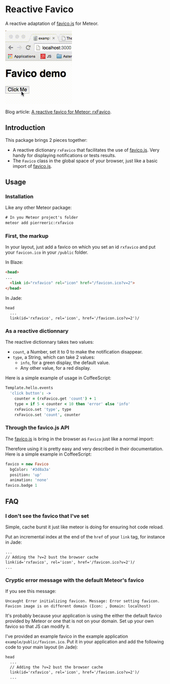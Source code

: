 # Reactive Favico
A reactive adaptation of [favico.js](http://lab.ejci.net/favico.js/) for Meteor.

![Favico with the default Meteor boilerplate](https://raw.githubusercontent.com/PEM--/rxfavico/master/asset/output.gif)

Blog article: [A reactive favico for Meteor: rxFavico](http://pem-musing.blogspot.fr/2014/11/a-reactive-favico-for-meteor.html).

## Introduction
This package brings 2 pieces together:
* A reactive dictionary `rxFavico` that facilitates the use of [favico.js](http://lab.ejci.net/favico.js/). Very handy for displaying notifications or tests results.
* The `Favico` class in the global space of your browser, just like a basic import of [favico.js](http://lab.ejci.net/favico.js/).

## Usage
### Installation
Like any other Meteor package:
```html
# In you Meteor project's folder
meteor add pierreeric:rxfavico
```

### First, the markup
In your layout, just add a favico on which you set an id `rxfavico` and put your `favicon.ico` in your `/public` folder.

In Blaze:
```html
<head>
...
  <link id="rxfavico" rel="icon" href="/favicon.ico?v=2">
</head>
```

In Jade:
```jade
head
  ...
  link(id='rxfavico', rel='icon', href='/favicon.ico?v=2')/
```

### As a reactive dictionnary
The reactive dictionnary takes two values:
* `count`, a Number, set it to 0 to make the notification disappear.
* `type`, a String, which can take 2 values:
  * `info`, for a green display, the default value.
  * Any other value, for a red display.

Here is a simple example of usage in CoffeeScript:
```coffee
Template.hello.events
  'click button': ->
    counter = (rxFavico.get 'count') + 1
    type = if 5 < counter < 10 then 'error' else 'info'
    rxFavico.set 'type', type
    rxFavico.set 'count', counter
```

### Through the favico.js API
The [favico.js](http://lab.ejci.net/favico.js/) is bring in the browser as `Favico` just like a normal import:

Therefore using it is pretty easy and very described in their documentation. Here is a simple example in CoffeeScript:
```coffee
favico = new Favico
  bgColor: '#3d8a3a'
  position: 'up'
  animation: 'none'
favico.badge 1
```

## FAQ
### I don't see the favico that I've set
Simple, cache burst it just like meteor is doing for ensuring hot code reload.

Put an incremental index at the end of the `href` of your `link` tag, for
instance in Jade:
```jade
...
// Adding the ?v=2 bust the browser cache
link(id='rxfavico', rel='icon', href='/favicon.ico?v=2')/
...
```

### Cryptic error message with the default Meteor's favico
If you see this message:
```
Uncaught Error initializing favicon. Message: Error setting favicon. Favicon image is on different domain (Icon: , Domain: localhost)
```
It's probably because your application is using the either the default favico provided by Meteor or one that is not on your domain. Set up your own favico so that JS can modify it.

I've provided an example favico in the example application `example/public/favicon.ico`. Put it in your application and add the following code to your main layout (in Jade):
```jade
head
  ...
  // Adding the ?v=2 bust the browser cache
  link(id='rxfavico', rel='icon', href='/favicon.ico?v=2')/
  ...
```
